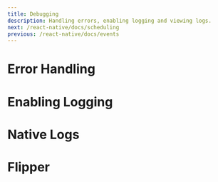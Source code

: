 ```yaml
---
title: Debugging
description: Handling errors, enabling logging and viewing logs.
next: /react-native/docs/scheduling
previous: /react-native/docs/events
---
```


# Error Handling

# Enabling Logging

# Native Logs

# Flipper

